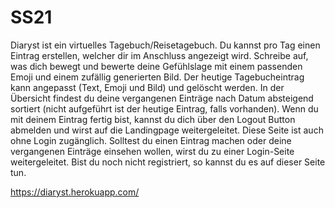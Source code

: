 # SS21

Diaryst ist ein virtuelles Tagebuch/Reisetagebuch. Du kannst pro Tag einen Eintrag erstellen, welcher dir im Anschluss angezeigt wird. Schreibe auf, was dich bewegt und bewerte deine
Gefühlslage mit einem passenden Emoji und einem zufällig generierten Bild. Der heutige Tagebucheintrag kann angepasst (Text, Emoji und Bild) und gelöscht werden.
In der Übersicht findest du deine vergangenen Einträge nach Datum absteigend sortiert (nicht aufgeführt ist der heutige Eintrag, falls vorhanden).
Wenn du mit deinem Eintrag fertig bist, kannst du dich über den Logout Button abmelden und wirst auf die Landingpage weitergeleitet.
Diese Seite ist auch ohne Login zugänglich. Solltest du einen Eintrag machen oder deine vergangenen Einträge einsehen wollen, wirst du zu einer Login-Seite weitergeleitet.
Bist du noch nicht registriert, so kannst du es auf dieser Seite tun.

https://diaryst.herokuapp.com/
